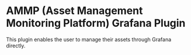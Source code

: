 # AMMP (Asset Management Monitoring Platform) Grafana Plugin

This plugin enables the user to manage their assets through Grafana directly.

